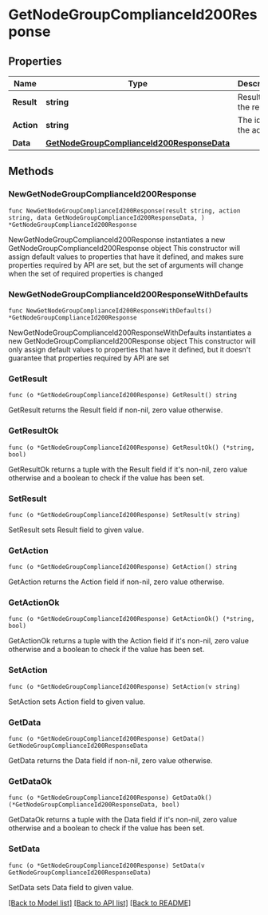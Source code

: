 # GetNodeGroupComplianceId200Response

## Properties

Name | Type | Description | Notes
------------ | ------------- | ------------- | -------------
**Result** | **string** | Result of the request | 
**Action** | **string** | The id of the action | 
**Data** | [**GetNodeGroupComplianceId200ResponseData**](GetNodeGroupComplianceId200ResponseData.md) |  | 

## Methods

### NewGetNodeGroupComplianceId200Response

`func NewGetNodeGroupComplianceId200Response(result string, action string, data GetNodeGroupComplianceId200ResponseData, ) *GetNodeGroupComplianceId200Response`

NewGetNodeGroupComplianceId200Response instantiates a new GetNodeGroupComplianceId200Response object
This constructor will assign default values to properties that have it defined,
and makes sure properties required by API are set, but the set of arguments
will change when the set of required properties is changed

### NewGetNodeGroupComplianceId200ResponseWithDefaults

`func NewGetNodeGroupComplianceId200ResponseWithDefaults() *GetNodeGroupComplianceId200Response`

NewGetNodeGroupComplianceId200ResponseWithDefaults instantiates a new GetNodeGroupComplianceId200Response object
This constructor will only assign default values to properties that have it defined,
but it doesn't guarantee that properties required by API are set

### GetResult

`func (o *GetNodeGroupComplianceId200Response) GetResult() string`

GetResult returns the Result field if non-nil, zero value otherwise.

### GetResultOk

`func (o *GetNodeGroupComplianceId200Response) GetResultOk() (*string, bool)`

GetResultOk returns a tuple with the Result field if it's non-nil, zero value otherwise
and a boolean to check if the value has been set.

### SetResult

`func (o *GetNodeGroupComplianceId200Response) SetResult(v string)`

SetResult sets Result field to given value.


### GetAction

`func (o *GetNodeGroupComplianceId200Response) GetAction() string`

GetAction returns the Action field if non-nil, zero value otherwise.

### GetActionOk

`func (o *GetNodeGroupComplianceId200Response) GetActionOk() (*string, bool)`

GetActionOk returns a tuple with the Action field if it's non-nil, zero value otherwise
and a boolean to check if the value has been set.

### SetAction

`func (o *GetNodeGroupComplianceId200Response) SetAction(v string)`

SetAction sets Action field to given value.


### GetData

`func (o *GetNodeGroupComplianceId200Response) GetData() GetNodeGroupComplianceId200ResponseData`

GetData returns the Data field if non-nil, zero value otherwise.

### GetDataOk

`func (o *GetNodeGroupComplianceId200Response) GetDataOk() (*GetNodeGroupComplianceId200ResponseData, bool)`

GetDataOk returns a tuple with the Data field if it's non-nil, zero value otherwise
and a boolean to check if the value has been set.

### SetData

`func (o *GetNodeGroupComplianceId200Response) SetData(v GetNodeGroupComplianceId200ResponseData)`

SetData sets Data field to given value.



[[Back to Model list]](../README.md#documentation-for-models) [[Back to API list]](../README.md#documentation-for-api-endpoints) [[Back to README]](../README.md)


